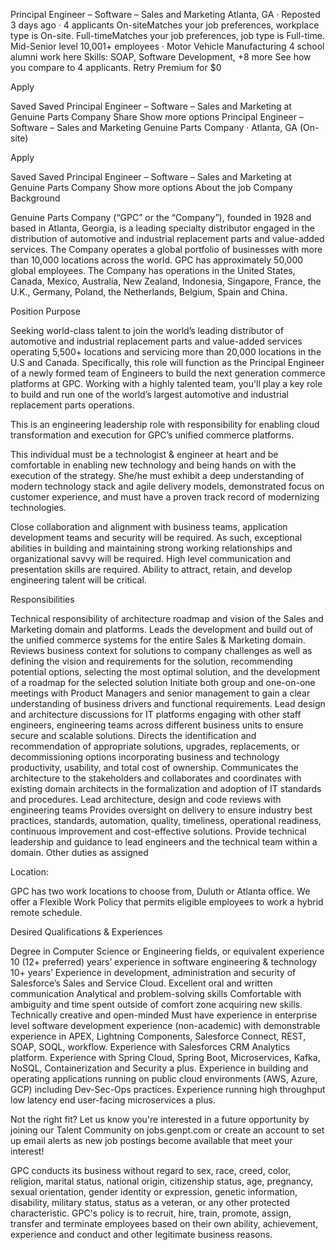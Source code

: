 
Principal Engineer – Software – Sales and Marketing 
Atlanta, GA · Reposted 3 days ago · 4 applicants
On-siteMatches your job preferences, workplace type is On-site.  Full-timeMatches your job preferences, job type is Full-time.  Mid-Senior level
10,001+ employees · Motor Vehicle Manufacturing
4 school alumni work here
Skills: SOAP, Software Development, +8 more
See how you compare to 4 applicants. Retry Premium for $0

Apply

Saved
Saved Principal Engineer – Software – Sales and Marketing  at Genuine Parts Company
Share
Show more options
Principal Engineer – Software – Sales and Marketing
Genuine Parts Company · Atlanta, GA (On-site)

Apply

Saved
Saved Principal Engineer – Software – Sales and Marketing  at Genuine Parts Company
Show more options
About the job
Company Background

Genuine Parts Company (“GPC” or the “Company”), founded in 1928 and based in Atlanta, Georgia, is a leading specialty distributor engaged in the distribution of automotive and industrial replacement parts and value-added services. The Company operates a global portfolio of businesses with more than 10,000 locations across the world. GPC has approximately 50,000 global employees. The Company has operations in the United States, Canada, Mexico, Australia, New Zealand, Indonesia, Singapore, France, the U.K., Germany, Poland, the Netherlands, Belgium, Spain and China.

Position Purpose

Seeking world-class talent to join the world’s leading distributor of automotive and industrial replacement parts and value-added services operating 5,500+ locations and servicing more than 20,000 locations in the U.S and Canada. Specifically, this role will function as the Principal Engineer of a newly formed team of Engineers to build the next generation commerce platforms at GPC. Working with a highly talented team, you'll play a key role to build and run one of the world’s largest automotive and industrial replacement parts operations.

This is an engineering leadership role with responsibility for enabling cloud transformation and execution for GPC’s unified commerce platforms.

This individual must be a technologist & engineer at heart and be comfortable in enabling new technology and being hands on with the execution of the strategy. She/he must exhibit a deep understanding of modern technology stack and agile delivery models, demonstrated focus on customer experience, and must have a proven track record of modernizing technologies.

Close collaboration and alignment with business teams, application development teams and security will be required. As such, exceptional abilities in building and maintaining strong working relationships and organizational savvy will be required. High level communication and presentation skills are required. Ability to attract, retain, and develop engineering talent will be critical.

Responsibilities

Technical responsibility of architecture roadmap and vision of the Sales and Marketing domain and platforms.
Leads the development and build out of the unified commerce systems for the entire Sales & Marketing domain.
Reviews business context for solutions to company challenges as well as defining the vision and requirements for the solution, recommending potential options, selecting the most optimal solution, and the development of a roadmap for the selected solution
Initiate both group and one-on-one meetings with Product Managers and senior management to gain a clear understanding of business drivers and functional requirements.
Lead design and architecture discussions for IT platforms engaging with other staff engineers, engineering teams across different business units to ensure secure and scalable solutions.
Directs the identification and recommendation of appropriate solutions, upgrades, replacements, or decommissioning options incorporating business and technology productivity, usability, and total cost of ownership.
Communicates the architecture to the stakeholders and collaborates and coordinates with existing domain architects in the formalization and adoption of IT standards and procedures.
Lead architecture, design and code reviews with engineering teams
Provides oversight on delivery to ensure industry best practices, standards, automation, quality, timeliness, operational readiness, continuous improvement and cost-effective solutions.
Provide technical leadership and guidance to lead engineers and the technical team within a domain.
Other duties as assigned

Location:

GPC has two work locations to choose from, Duluth or Atlanta office.
We offer a Flexible Work Policy that permits eligible employees to work a hybrid remote schedule.

Desired Qualifications & Experiences

Degree in Computer Science or Engineering fields, or equivalent experience
10 (12+ preferred) years’ experience in software engineering & technology
10+ years’ Experience in development, administration and security of Salesforce’s Sales and Service Cloud.
Excellent oral and written communication
Analytical and problem-solving skills
Comfortable with ambiguity and time spent outside of comfort zone acquiring new skills.
Technically creative and open-minded
Must have experience in enterprise level software development experience (non-academic) with demonstrable experience in APEX, Lightning Components, Salesforce Connect, REST, SOAP, SOQL, workflow.
Experience with Salesforces CRM Analytics platform.
Experience with Spring Cloud, Spring Boot, Microservices, Kafka, NoSQL, Containerization and Security a plus.
Experience in building and operating applications running on public cloud environments (AWS, Azure, GCP) including Dev-Sec-Ops practices.
Experience running high throughput low latency end user-facing microservices a plus.

Not the right fit? Let us know you're interested in a future opportunity by joining our Talent Community on jobs.genpt.com or create an account to set up email alerts as new job postings become available that meet your interest!

GPC conducts its business without regard to sex, race, creed, color, religion, marital status, national origin, citizenship status, age, pregnancy, sexual orientation, gender identity or expression, genetic information, disability, military status, status as a veteran, or any other protected characteristic. GPC's policy is to recruit, hire, train, promote, assign, transfer and terminate employees based on their own ability, achievement, experience and conduct and other legitimate business reasons.
